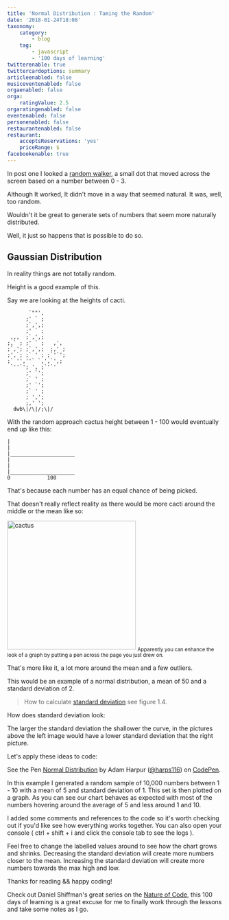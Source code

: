 ```yaml
---
title: 'Normal Distribution : Taming the Random'
date: '2018-01-24T18:08'
taxonomy:
    category:
        - blog
    tag:
        - javascript
        - '100 days of learning'
twitterenable: true
twittercardoptions: summary
articleenabled: false
musiceventenabled: false
orgaenabled: false
orga:
    ratingValue: 2.5
orgaratingenabled: false
eventenabled: false
personenabled: false
restaurantenabled: false
restaurant:
    acceptsReservations: 'yes'
    priceRange: $
facebookenable: true
---
```


In post one I looked a [random walker](https://steemit.com/coding/@harps116/day-1-probability), a small dot that moved across the screen based on a number between 0 - 3. 

Although It worked, It didn't move in a way that seemed natural. It was, well, too random. 

Wouldn't it be great to generate sets of numbers that seem more naturally distributed.

Well, it just so happens that is possible to do so.


## Gaussian Distribution

In reality things are not totally random.

Height is a good example of this.

Say we are looking at the heights of cacti.

```
       `""',
      ;' ` ;
      ;`,',;
      ;' ` ;
 ,,,  ;`,',;
;,` ; ;' ` ;   ,',
;`,'; ;`,',;  ;,' ;
;',`; ;` ' ; ;`'`';
;` '',''` `,',`',;
 `''`'; ', ;`'`'
      ;' `';
      ;` ' ;
      ;' `';
      ;` ' ;
      ; ',';
      ;,' ';
  dwb\|/\|/;\|/
```
With the random approach cactus height between 1 - 100 would eventually end up like this:

```
|
|
|_____________________
|
|
|_____________________
0		     100 
```

That's because each number has an equal chance of being picked.

That doesn't really reflect reality as there would be more cacti around the middle or the mean like so: 

<img src="https://steemitimages.com/DQme8rV2SsTmbnqbmab5L559keiAmovct13cdebRdLxKskq/%F0%9F%8C%B5" alt="cactus" style="width: 300px;"/>
  <sub>Apparently you can enhance the look of a graph by putting a pen across the page you just drew on.</sub>

That's more like it, a lot more around the mean and a few outliers.

This would be an example of a normal distribution, a mean of 50 and a standard deviation of 2.

> How to calculate [standard deviation](http://natureofcode.com/book/introduction/) see figure 1.4.

How does standard deviation look: 

The larger the standard deviation the shallower the curve, in the pictures above the left image would have a lower standard deviation that the right picture.

Let's apply these ideas to code:

<p data-height="464" data-theme-id="0" data-slug-hash="eyjJbX" data-default-tab="js,result" data-user="harps116" data-embed-version="2" data-pen-title="Normal Distribution" class="codepen">See the Pen <a href="https://codepen.io/harps116/pen/eyjJbX/">Normal Distribution</a> by Adam Harpur (<a href="https://codepen.io/harps116">@harps116</a>) on <a href="https://codepen.io">CodePen</a>.</p>
<script async src="https://production-assets.codepen.io/assets/embed/ei.js"></script> 


In this example I generated a random sample of 10,000 numbers between 1 - 10 with a mean of 5 and standard deviation of 1. This set is then plotted on a graph. As you can see our chart behaves as expected with most of the numbers hovering around the average of 5 and less around 1 and 10.

I added some comments and references to the code so it's worth checking out if you'd like see how everything works together. You can also open your console ( ctrl + shift + i and click the console tab to see the logs ).

Feel free to change the labelled values around to see how the chart grows and shrinks. Decreasing the standard deviation will create more numbers closer to the mean. Increasing the standard deviation will create more numbers towards the max high and low.

Thanks for reading && happy coding! 

Check out Daniel Shiffman's great series on the [Nature of Code](https://www.youtube.com/playlist?list=PLRqwX-V7Uu6aFlwukCmDf0-1-uSR7mklK), this 100 days of learning is a great excuse for me to finally work through the lessons and take some notes as I go.